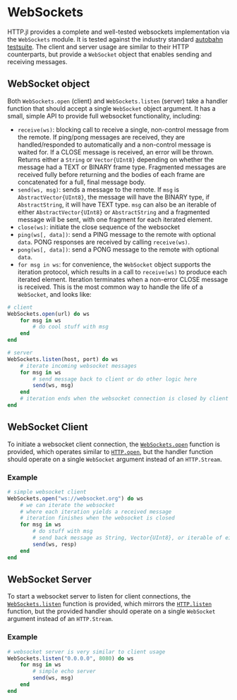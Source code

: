 # WebSockets

HTTP.jl provides a complete and well-tested websockets implementation via the `WebSockets` module. It is tested against the industry standard [autobahn testsuite](https://github.com/crossbario/autobahn-testsuite). The client and server usage are similar to their HTTP counterparts, but provide a `WebSocket` object that enables sending and receiving messages.

## WebSocket object

Both `WebSockets.open` (client) and `WebSockets.listen` (server) take a handler function that should accept a single `WebSocket` object argument. It has a small, simple API to provide full websocket functionality, including:
  * `receive(ws)`: blocking call to receive a single, non-control message from the remote. If ping/pong messages are received, they are handled/responded to automatically and a non-control message is waited for. If a CLOSE message is received, an error will be thrown. Returns either a `String` or `Vector{UInt8}` depending on whether the message had a TEXT or BINARY frame type. Fragmented messages are received fully before returning and the bodies of each frame are concatenated for a full, final message body.
  * `send(ws, msg)`: sends a message to the remote. If `msg` is `AbstractVector{UInt8}`, the message will have the BINARY type, if `AbstractString`, it will have TEXT type. `msg` can also be an iterable of either `AbstractVector{UInt8}` or `AbstractString` and a fragmented message will be sent, with one fragment for each iterated element.
  * `close(ws)`: initiate the close sequence of the websocket
  * `ping(ws[, data])`: send a PING message to the remote with optional `data`. PONG responses are received by calling `receive(ws)`.
  * `pong(ws[, data])`: send a PONG message to the remote with optional `data`.
  * `for msg in ws`: for convenience, the `WebSocket` object supports the iteration protocol, which results in a call to `receive(ws)` to produce each iterated element. Iteration terminates when a non-error CLOSE message is received. This is the most common way to handle the life of a `WebSocket`, and looks like:

```julia
# client
WebSockets.open(url) do ws
    for msg in ws
        # do cool stuff with msg
    end
end

# server
WebSockets.listen(host, port) do ws
    # iterate incoming websocket messages
    for msg in ws
        # send message back to client or do other logic here
        send(ws, msg)
    end
    # iteration ends when the websocket connection is closed by client or error
end
```

## WebSocket Client

To initiate a websocket client connection, the [`WebSockets.open`](@ref) function is provided, which operates similar to [`HTTP.open`](@ref), but the handler function should operate on a single `WebSocket` argument instead of an `HTTP.Stream`.

### Example

```julia
# simple websocket client
WebSockets.open("ws://websocket.org") do ws
    # we can iterate the websocket
    # where each iteration yields a received message
    # iteration finishes when the websocket is closed
    for msg in ws
        # do stuff with msg
        # send back message as String, Vector{UInt8}, or iterable of either
        send(ws, resp)
    end
end
```

## WebSocket Server

To start a websocket server to listen for client connections, the [`WebSockets.listen`](@ref) function is provided, which mirrors the [`HTTP.listen`](@ref) function, but the provided handler should operate on a single `WebSocket` argument instead of an `HTTP.Stream`.

### Example

```julia
# websocket server is very similar to client usage
WebSockets.listen("0.0.0.0", 8080) do ws
    for msg in ws
        # simple echo server
        send(ws, msg)
    end
end
```